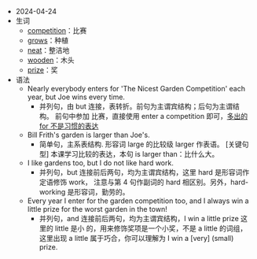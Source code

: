 - 2024-04-24
- 生词
	- [competition](https://www.wordreference.com/enzh/Competition)：比赛
	- [grows](https://www.wordreference.com/enzh/grows)：种植
	- [neat](https://www.wordreference.com/enzh/neat)：整洁地
	- [wooden](https://www.wordreference.com/enzh/wooden)：木头
	- [prize](https://www.wordreference.com/enzh/prize)：奖
- 语法
	- Nearly everybody enters for 'The Nicest Garden Competition' each year, but Joe wins every time.
		- 并列句，由 but 连接，表转折。前句为主谓宾结构；后句为主谓结构。 前句中参加 比赛，直接使用 enter a competition 即可，[多出的 for 不是习惯的表达](https://www.usingenglish.com/forum/threads/a-little-prize-for-the-worst-garden.269813/)
	- Bill Frith's garden is larger than Joe's.
		- 简单句，主系表结构. 形容词 large 的比较级 larger 作表语。
		  [关键句型] 本课学习比较的表达，本句 is larger than：比什么大。
	- I like gardens too, but I do not like hard work.
		- 并列句，but 连接前后两句，均为主谓宾结构，这里 hard 是形容词作定语修饰 work， 注意与第 4 句作副词的 hard 相区别。另外，hard-working 是形容词，勤劳的。
	- Every year I enter for the garden competition too, and I always win a little prize for the worst garden in the town!
		- 并列句，and 连接前后两句，均为主谓宾结构，I win a little prize 这里的 little 是小 的，用来修饰奖项是一个小奖，不是 a little 的词组，这里出现 a little 属于巧合，你可以理解为 I win a [very] (small) prize.
